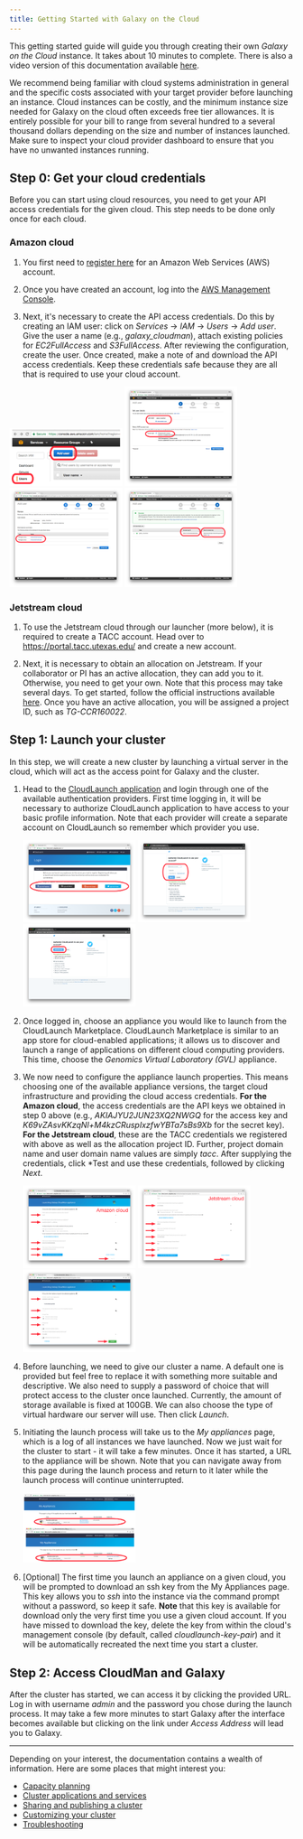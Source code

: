 ```yaml
---
title: Getting Started with Galaxy on the Cloud
---
```

<slot name="/cloudman/linkbox-horizontal" />

This getting started guide will guide you through creating their own
*Galaxy on the Cloud* instance. It takes about 10 minutes to complete. There is
also a video version of this documentation available
<a href="https://youtu.be/E-e2A8tRVDA" target="_blank">here</a>.

<div class="alert alert-danger" role="danger">
We recommend being familiar with cloud systems administration in general and the specific costs associated with your target provider before launching an instance. Cloud instances can be costly, and the minimum instance size needed for Galaxy on the cloud often exceeds free tier allowances. It is entirely possible for your bill to range from several hundred to a several thousand dollars depending on the size and number of instances launched. Make sure to inspect your cloud provider dashboard to ensure that you have no unwanted instances running.
</div>

## Step 0: Get your cloud credentials

Before you can start using cloud resources, you need to get your API access credentials for the given cloud. This step needs to be done only once for each
cloud.

### Amazon cloud

1. You first need to [register here](http://aws.amazon.com/) for an Amazon Web Services (AWS) account.

1. Once you have created an account, log into the [AWS Management Console](https://console.aws.amazon.com/console).

1. Next, it's necessary to create the API access credentials. Do this by creating an IAM user: click on *Services* → *IAM* → *Users* → *Add user*. Give the user a name (e.g., *galaxy_cloudman*), attach existing policies for *EC2FullAccess* and
*S3FullAccess*. After reviewing the configuration, create the user. Once created, make a note of and download the API access credentials. Keep these credentials safe because they are all that is required to use your cloud account.

<div class='center'>
<a href='iam1.png'><img src="iam1.png" alt="" width=200 /></a>
<a href='iam2.png'><img src="iam2.png" alt="" width=200 /></a>
<a href='iam3.png'><img src="iam3.png" alt="" width=200 /></a>
<a href='iam4.png'><img src="iam4.png" alt="" width=200 /></a>
</div>

### Jetstream cloud

1. To use the Jetstream cloud through our launcher (more below), it is required to
create a TACC account. Head over to <a href="https://portal.tacc.utexas.edu/" target="_blank">https://portal.tacc.utexas.edu/</a> and create a new account.

1. Next, it is necessary to obtain an allocation on Jetstream. If your
collaborator or PI has an active allocation, they can add you to it. Otherwise,
you need to get your own. Note that this process may take several days. To get started, follow the official instructions available
<a href="https://iujetstream.atlassian.net/wiki/display/JWT/Jetstream+Allocations" target="_blank">here</a>. Once you have an active allocation, you will be
assigned a project ID, such as *TG-CCR160022*.

## Step 1: Launch your cluster

In this step, we will create a new cluster by launching a virtual server in the
cloud, which will act as the access point for Galaxy and the cluster.

1. Head to the [CloudLaunch application](https://launch.usegalaxy.org/)
and login through one of the available authentication providers. First time
logging in, it will be necessary to authorize CloudLaunch application to have
access to your basic profile information. Note that each provider will create a
separate account on CloudLaunch so remember which provider you use.

    <div class='center'>
    <a href='cloudlaunch-login.png'><img src="cloudlaunch-login.png" alt="" width=200 /></a>
    <a href='twitter-login.png'><img src="twitter-login.png" alt="" width=200 /></a>
    <a href='twitter-auth.png'><img src="twitter-auth.png" alt="" width=200 /></a>
    </div>

1. Once logged in, choose an appliance you would like to launch from the
CloudLaunch Marketplace. CloudLaunch Marketplace is similar to an app store for
cloud-enabled applications; it allows us to discover and launch a range of
applications on different cloud computing providers. This time, choose
the *Genomics Virtual Laboratory (GVL)* appliance.

1. We now need to configure the appliance launch properties. This means
choosing one of the available appliance versions, the target cloud
infrastructure and providing the cloud access credentials. **For the Amazon
cloud**, the access credentials are the API keys we obtained in step 0 above
(e.g., *AKIAJYU2JUN23XQ2NWGQ* for the access key and
*K69vZAsvKKzqNl+M4kzCRuspIxzfwYBTa7sBs9Xb* for the secret key). **For the
Jetstream cloud**, these are the TACC credentials we registered with above as
well as the allocation project ID. Further, project domain name and user domain
name values are simply *tacc*. After supplying the credentials, click *Test and
use these credentials, followed by clicking *Next*.

    <div class='center'>
    <a href='cloudlaunch-app-config-aws.png'><img src="cloudlaunch-app-config-aws.png" alt="" width=200 /></a>
    <a href='cloudlaunch-app-config-js.png'><img src="cloudlaunch-app-config-js.png" alt="" width=200 /></a>
    <a href='cloudlaunch-cloud-config.png'><img src="cloudlaunch-cloud-config.png" alt="" width=200 /></a>
    </div>

1. Before launching, we need to give our cluster a name. A default one is
provided but feel free to replace it with something more suitable and
descriptive. We also need to supply a password of choice that will protect
access to the cluster once launched. Currently, the amount of storage available
is fixed at 100GB. We can also choose the type of virtual hardware our server will
use. Then click *Launch*.

1. Initiating the launch process will take us to the *My appliances* page,
which is a log of all instances we have launched. Now we just wait for the
cluster to start - it will take a few minutes. Once it has started, a URL to
the appliance will be shown. Note that you can navigate away from this page
during the launch process and return to it later while the launch process will
continue uninterrupted.

    <div class='center'>
    <a href='cloudlaunch-my-apps.png'><img src="cloudlaunch-my-apps.png" alt="" width=200 /></a>
    </div>

1. [Optional] The first time you launch an appliance on a given cloud, you
will be prompted to download an ssh key from the My Appliances page. This key
allows you to *ssh* into the instance via the command prompt without a
password, so keep it safe. **Note** that this key is available for download
only the very first time you use a given cloud account. If you have missed to
download the key, delete the key from within the cloud's management console (by
default, called *cloudlaunch-key-pair*) and it will be automatically recreated
the next time you start a cluster.

## Step 2: Access CloudMan and Galaxy

After the cluster has started, we can access it by clicking the provided URL.
Log in with username *admin* and the password you
chose during the launch process. It may take a few more minutes to start Galaxy
after the interface becomes available but clicking on the link under _Access Address_
will lead you to Galaxy.

----

Depending on your interest, the documentation contains a wealth of information. Here are some places that might interest you:
* [Capacity planning](/cloudman/capacity-planning/)
* [Cluster applications and services](/cloudman/services/)
* [Sharing and publishing a cluster](/cloudman/sharing/)
* [Customizing your cluster](/cloudman/customizing/)
* [Troubleshooting](/cloudman/troubleshooting/)
